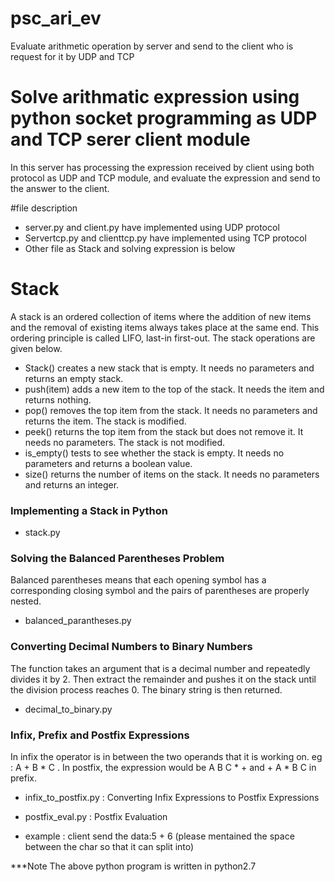 # psc_ari_ev
Evaluate arithmetic operation by server and send to the client who is request for it by UDP and TCP

# Solve arithmatic expression using python socket programming as UDP and TCP  serer client module
 In this server has processing the expression received by client using  both protocol as UDP and TCP module, and evaluate the expression and send to the answer to the client.

#file description
- server.py and client.py have implemented using UDP protocol 
- Servertcp.py and clienttcp.py have implemented using TCP protocol
- Other  file as Stack and solving expression is below

# Stack

A stack is an ordered collection of items where the addition of new items and the removal of existing items always takes place at the same end. This ordering principle is called LIFO, last-in first-out.
The stack operations are given below.

- Stack() creates a new stack that is empty. It needs no parameters and returns an empty stack.
- push(item) adds a new item to the top of the stack. It needs the item and returns nothing.
- pop() removes the top item from the stack. It needs no parameters and returns the item. The stack is modified.
- peek() returns the top item from the stack but does not remove it. It needs no parameters. The stack is not modified.
- is_empty() tests to see whether the stack is empty. It needs no parameters and returns a boolean value.
- size() returns the number of items on the stack. It needs no parameters and returns an integer.
  
### Implementing a Stack in Python 

- stack.py

### Solving the Balanced Parentheses Problem

Balanced parentheses means that each opening symbol has a corresponding closing symbol and the pairs of parentheses are properly nested. 

- balanced_parantheses.py

### Converting Decimal Numbers to Binary Numbers

The function takes an argument that is a decimal number and repeatedly divides it by 2. 
Then extract the remainder and pushes it on the stack until the division process reaches 0.
The binary string is then returned.

- decimal_to_binary.py

### Infix, Prefix and Postfix Expressions

In infix the operator is in between the two operands that it is working on. eg : A + B * C .
In postfix, the expression would be A B C * + and + A * B C in prefix.


- infix_to_postfix.py : Converting Infix Expressions to Postfix Expressions 
- postfix_eval.py : Postfix Evaluation

- example : client send the data:5 + 6 (please mentained the space between the char so that it can split into)

 ***Note The above python program is written in python2.7  

